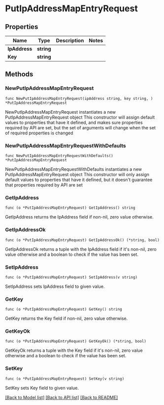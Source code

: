 # PutIpAddressMapEntryRequest

## Properties

Name | Type | Description | Notes
------------ | ------------- | ------------- | -------------
**IpAddress** | **string** |  | 
**Key** | **string** |  | 

## Methods

### NewPutIpAddressMapEntryRequest

`func NewPutIpAddressMapEntryRequest(ipAddress string, key string, ) *PutIpAddressMapEntryRequest`

NewPutIpAddressMapEntryRequest instantiates a new PutIpAddressMapEntryRequest object
This constructor will assign default values to properties that have it defined,
and makes sure properties required by API are set, but the set of arguments
will change when the set of required properties is changed

### NewPutIpAddressMapEntryRequestWithDefaults

`func NewPutIpAddressMapEntryRequestWithDefaults() *PutIpAddressMapEntryRequest`

NewPutIpAddressMapEntryRequestWithDefaults instantiates a new PutIpAddressMapEntryRequest object
This constructor will only assign default values to properties that have it defined,
but it doesn't guarantee that properties required by API are set

### GetIpAddress

`func (o *PutIpAddressMapEntryRequest) GetIpAddress() string`

GetIpAddress returns the IpAddress field if non-nil, zero value otherwise.

### GetIpAddressOk

`func (o *PutIpAddressMapEntryRequest) GetIpAddressOk() (*string, bool)`

GetIpAddressOk returns a tuple with the IpAddress field if it's non-nil, zero value otherwise
and a boolean to check if the value has been set.

### SetIpAddress

`func (o *PutIpAddressMapEntryRequest) SetIpAddress(v string)`

SetIpAddress sets IpAddress field to given value.


### GetKey

`func (o *PutIpAddressMapEntryRequest) GetKey() string`

GetKey returns the Key field if non-nil, zero value otherwise.

### GetKeyOk

`func (o *PutIpAddressMapEntryRequest) GetKeyOk() (*string, bool)`

GetKeyOk returns a tuple with the Key field if it's non-nil, zero value otherwise
and a boolean to check if the value has been set.

### SetKey

`func (o *PutIpAddressMapEntryRequest) SetKey(v string)`

SetKey sets Key field to given value.



[[Back to Model list]](../README.md#documentation-for-models) [[Back to API list]](../README.md#documentation-for-api-endpoints) [[Back to README]](../README.md)



